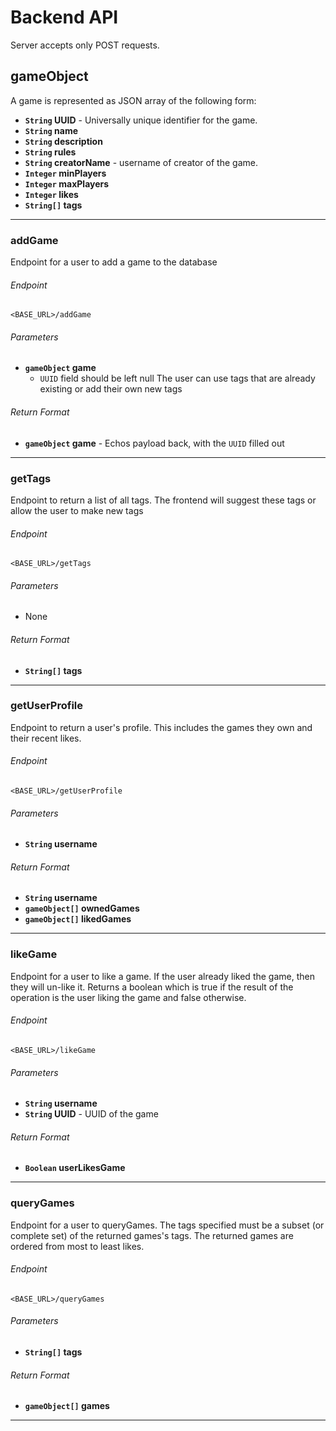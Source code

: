 # Backend API

Server accepts only POST requests. 

## gameObject
A game is represented as JSON array of the following form:
- **<code>String</code> UUID** - Universally unique identifier for the game.
- **<code>String</code> name**
- **<code>String</code> description**
- **<code>String</code> rules**
- **<code>String</code> creatorName** - username of creator of the game.
- **<code>Integer</code> minPlayers**
- **<code>Integer</code> maxPlayers**
- **<code>Integer</code> likes**
- **<code>String[]</code> tags**

---

### addGame
Endpoint for a user to add a game to the database
###### Endpoint
```
<BASE_URL>/addGame
```
###### Parameters
- **<code>gameObject</code> game**
  - `UUID` field should be left null
The user can use tags that are already existing or add their own new tags


###### Return Format
- **<code>gameObject</code> game** - Echos payload back, with the `UUID` filled out

---

### getTags
Endpoint to return a list of all tags. The frontend will suggest these tags or allow the user to make new tags
###### Endpoint
```
<BASE_URL>/getTags
```
###### Parameters
- None

###### Return Format
- **<code>String[]</code> tags**

---

### getUserProfile
Endpoint to return a user's profile. This includes the games they own and their recent likes.
###### Endpoint
```
<BASE_URL>/getUserProfile
```
###### Parameters
- **<code>String</code> username**

###### Return Format
- **<code>String</code> username**
- **<code>gameObject[]</code> ownedGames**
- **<code>gameObject[]</code> likedGames**

---

### likeGame
Endpoint for a user to like a game. If the user already liked the game, then they will un-like it. Returns a boolean which is true if the result of the operation is the user liking the game and false otherwise.
###### Endpoint
```
<BASE_URL>/likeGame
```
###### Parameters
- **<code>String</code> username**
- **<code>String</code> UUID** - UUID of the game

###### Return Format
- **<code>Boolean</code> userLikesGame**

---

### queryGames
Endpoint for a user to queryGames. The tags specified must be a subset (or complete set) of the returned games's tags. The returned games are ordered from most to least likes.
###### Endpoint
```
<BASE_URL>/queryGames
```
###### Parameters
- **<code>String[]</code> tags**


###### Return Format
- **<code>gameObject[]</code> games**

---
